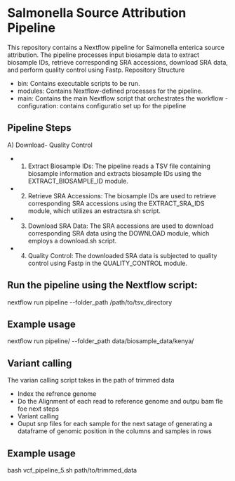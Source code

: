 # Salmonella Source Attribution Pipeline
This repository contains a Nextflow pipeline for Salmonella enterica source attribution. The pipeline processes input biosample data to extract biosample IDs, retrieve corresponding SRA accessions, download SRA data, and perform quality control using Fastp.
Repository Structure
- bin: Contains executable scripts to be run.
- modules: Contains Nextflow-defined processes for the pipeline.
- main: Contains the main Nextflow script that orchestrates the workflow
-configuration: contains configuratio set up for the pipeline

## Pipeline Steps
 A) Download- Quality Control
- 1. Extract Biosample IDs: The pipeline reads a TSV file containing biosample information and extracts biosample IDs using the EXTRACT_BIOSAMPLE_ID module.
- 2. Retrieve SRA Accessions: The biosample IDs are used to retrieve corresponding SRA accessions using the EXTRACT_SRA_IDS module, which utilizes an estractsra.sh script.
- 3. Download SRA Data: The SRA accessions are used to download corresponding SRA data using the DOWNLOAD module, which employs a download.sh script.
- 4. Quality Control: The downloaded SRA data is subjected to quality control using Fastp in the QUALITY_CONTROL module.

## Run the pipeline using the Nextflow script:

nextflow run pipeline --folder_path /path/to/tsv_directory

## Example usage
nextflow run pipeline/ --folder_path data/biosample_data/kenya/

## Variant calling 
The varian calling script takes in the path of trimmed data
  - Index the refrence genome
  - Do the Alignment of each read to reference genome and outpu bam fle foe next steps
  - Variant calling 
  - Ouput snp files for each sample for the next satage of generating a dataframe of genomic position in the columns and samples in rows
## Example usage
bash vcf_pipeline_5.sh path/to/trimmed_data 

